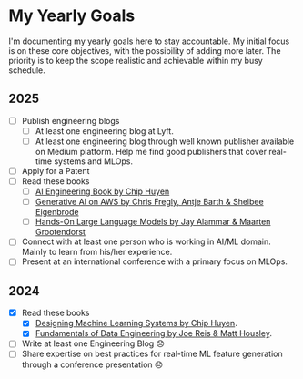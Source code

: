 # My Yearly Goals

I'm documenting my yearly goals here to stay accountable. My initial focus is on these core objectives, with the possibility of adding more later. The priority is to keep the scope realistic and achievable within my busy schedule.

## 2025

- [ ] Publish engineering blogs
    - [ ] At least one engineering blog at Lyft.
    - [ ] At least one engineering blog through well known publisher available on Medium platform. Help me find good publishers that cover real-time systems and MLOps.
- [ ] Apply for a Patent
- [ ] Read these books
    - [ ] [AI Engineering Book by Chip Huyen](https://a.co/d/1yFRjhV)
    - [ ] [Generative AI on AWS by Chris Fregly, Antje Barth & Shelbee Eigenbrode](https://a.co/d/3bz4c1w)
    - [ ] [Hands-On Large Language Models by Jay Alammar & Maarten Grootendorst](https://a.co/d/eTCQLsw)
- [ ] Connect with at least one person who is working in AI/ML domain. Mainly to learn from his/her experience.
- [ ] Present at an international conference with a primary focus on MLOps.

## 2024

- [x] Read these books
    - [x] [Designing Machine Learning Systems by Chip Huyen](https://a.co/d/53xfE7T).
    - [x] [Fundamentals of Data Engineering by Joe Reis & Matt Housley](https://a.co/d/6yU0UaA).
- [ ] Write at least one Engineering Blog :disappointed:
- [ ] Share expertise on best practices for real-time ML feature generation through a conference presentation :disappointed:

